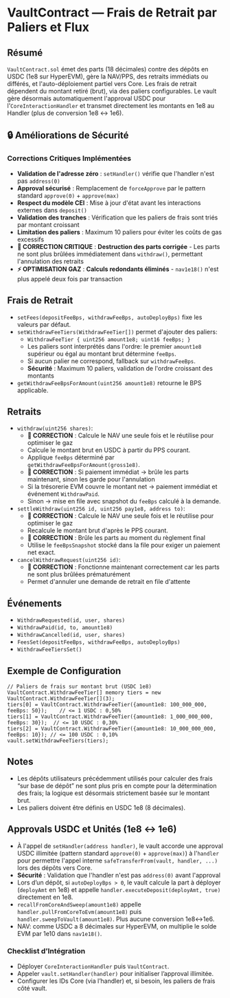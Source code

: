 # VaultContract — Frais de Retrait par Paliers et Flux

## Résumé
`VaultContract.sol` émet des parts (18 décimales) contre des dépôts en USDC (1e8 sur HyperEVM), gère la NAV/PPS, des retraits immédiats ou différés, et l'auto-déploiement partiel vers Core. Les frais de retrait dépendent du montant retiré (brut), via des paliers configurables. Le vault gère désormais automatiquement l'approval USDC pour l'`CoreInteractionHandler` et transmet directement les montants en 1e8 au Handler (plus de conversion 1e8 ↔ 1e6).

## 🔒 Améliorations de Sécurité

### Corrections Critiques Implémentées
- **Validation de l'adresse zéro** : `setHandler()` vérifie que l'handler n'est pas `address(0)`
- **Approval sécurisé** : Remplacement de `forceApprove` par le pattern standard `approve(0)` + `approve(max)`
- **Respect du modèle CEI** : Mise à jour d'état avant les interactions externes dans `deposit()`
- **Validation des tranches** : Vérification que les paliers de frais sont triés par montant croissant
- **Limitation des paliers** : Maximum 10 paliers pour éviter les coûts de gas excessifs
- **🚨 CORRECTION CRITIQUE** : **Destruction des parts corrigée** - Les parts ne sont plus brûlées immédiatement dans `withdraw()`, permettant l'annulation des retraits
- **⚡ OPTIMISATION GAZ** : **Calculs redondants éliminés** - `nav1e18()` n'est plus appelé deux fois par transaction

## Frais de Retrait
- `setFees(depositFeeBps, withdrawFeeBps, autoDeployBps)` fixe les valeurs par défaut.
- `setWithdrawFeeTiers(WithdrawFeeTier[])` permet d'ajouter des paliers:
  - `WithdrawFeeTier { uint256 amount1e8; uint16 feeBps; }`
  - Les paliers sont interprétés dans l'ordre: le premier `amount1e8` supérieur ou égal au montant brut détermine `feeBps`.
  - Si aucun palier ne correspond, fallback sur `withdrawFeeBps`.
  - **Sécurité** : Maximum 10 paliers, validation de l'ordre croissant des montants
- `getWithdrawFeeBpsForAmount(uint256 amount1e8)` retourne le BPS applicable.

## Retraits
- `withdraw(uint256 shares)`:
  - **🚨 CORRECTION** : Calcule le NAV une seule fois et le réutilise pour optimiser le gaz
  - Calcule le montant brut en USDC à partir du PPS courant.
  - Applique `feeBps` déterminé par `getWithdrawFeeBpsForAmount(gross1e8)`.
  - **🚨 CORRECTION** : Si paiement immédiat → brûle les parts maintenant, sinon les garde pour l'annulation
  - Si la trésorerie EVM couvre le montant net → paiement immédiat et événement `WithdrawPaid`.
  - Sinon → mise en file avec snapshot du `feeBps` calculé à la demande.
- `settleWithdraw(uint256 id, uint256 pay1e8, address to)`:
  - **🚨 CORRECTION** : Calcule le NAV une seule fois et le réutilise pour optimiser le gaz
  - Recalcule le montant brut d'après le PPS courant.
  - **🚨 CORRECTION** : Brûle les parts au moment du règlement final
  - Utilise le `feeBpsSnapshot` stocké dans la file pour exiger un paiement net exact.
- `cancelWithdrawRequest(uint256 id)`:
  - **🚨 CORRECTION** : Fonctionne maintenant correctement car les parts ne sont plus brûlées prématurément
  - Permet d'annuler une demande de retrait en file d'attente

## Événements
- `WithdrawRequested(id, user, shares)`
- `WithdrawPaid(id, to, amount1e8)`
- `WithdrawCancelled(id, user, shares)`
- `FeesSet(depositFeeBps, withdrawFeeBps, autoDeployBps)`
- `WithdrawFeeTiersSet()`

## Exemple de Configuration
```solidity
// Paliers de frais sur montant brut (USDC 1e8)
VaultContract.WithdrawFeeTier[] memory tiers = new VaultContract.WithdrawFeeTier[](3);
tiers[0] = VaultContract.WithdrawFeeTier({amount1e8: 100_000_000, feeBps: 50});    // <= 1 USDC : 0,50%
tiers[1] = VaultContract.WithdrawFeeTier({amount1e8: 1_000_000_000, feeBps: 30});  // <= 10 USDC : 0,30%
tiers[2] = VaultContract.WithdrawFeeTier({amount1e8: 10_000_000_000, feeBps: 10}); // <= 100 USDC : 0,10%
vault.setWithdrawFeeTiers(tiers);
```

## Notes
- Les dépôts utilisateurs précédemment utilisés pour calculer des frais “sur base de dépôt” ne sont plus pris en compte pour la détermination des frais; la logique est désormais strictement basée sur le montant brut.
- Les paliers doivent être définis en USDC 1e8 (8 décimales).

## Approvals USDC et Unités (1e8 ↔ 1e6)

- À l'appel de `setHandler(address handler)`, le vault accorde une approval USDC illimitée (pattern standard `approve(0)` + `approve(max)`) à l'`handler` pour permettre l'appel interne `safeTransferFrom(vault, handler, ...)` lors des dépôts vers Core.
- **Sécurité** : Validation que l'handler n'est pas `address(0)` avant l'approval
- Lors d’un dépôt, si `autoDeployBps > 0`, le vault calcule la part à déployer (`deployAmt` en 1e8) et appelle `handler.executeDeposit(deployAmt, true)` directement en 1e8.
- `recallFromCoreAndSweep(amount1e8)` appelle `handler.pullFromCoreToEvm(amount1e8)` puis `handler.sweepToVault(amount1e8)`. Plus aucune conversion 1e8↔1e6.
- NAV: comme USDC a 8 décimales sur HyperEVM, on multiplie le solde EVM par 1e10 dans `nav1e18()`.

### Checklist d’Intégration

- Déployer `CoreInteractionHandler` puis `VaultContract`.
- Appeler `vault.setHandler(handler)` pour initialiser l’approval illimitée.
- Configurer les IDs Core (via l’handler) et, si besoin, les paliers de frais côté vault.
